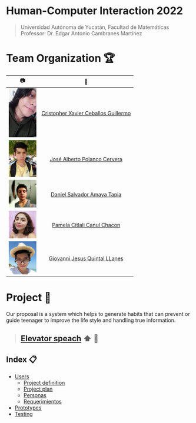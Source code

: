 # Human-Computer Interaction 2022
> Universidad Autónoma de Yucatán, Facultad de Matemáticas \
> Professor: Dr. Edgar Antonio Cambranes Martínez

# Team Organization :trophy:

| :camera: | :busts_in_silhouette: | 
| :----: | :---: |
| <img src="Resources/Profiles pictures/CristopherCeballos.jpg" width="75"> | [Cristopher Xavier Ceballos Guillermo](https://github.com/xaviceb99) 
| <img src="Resources/Profiles pictures/AlbertoPolanco.jpg" width="75"> | [José Alberto Polanco Cervera](https://github.com/JAlbertPC)
| <img src="Resources/Profiles pictures/DanielAmaya.jpg" width="75"> | [Daniel Salvador Amaya Tapia](https://github.com/amaya7398)
| <img src="Resources/Profiles pictures/PamelaCanul.jpg" width="75"> | [Pamela Citlali Canul Chacon](https://github.com/PamelaCanul)
| <img src="Resources/Profiles pictures/GiovanniQuintal.jpg" width="75"> | [Giovanni Jesus Quintal LLanes](https://github.com/GiovanniQuintal)

# Project :memo:
Our proposal is a system which helps to generate habits that can prevent or guide teenager to improve the life style and handling true information. 

> ## [Elevator speach](https://youtu.be/L76dXX4eIUI) :arrow_up: :speech_balloon:


## Index :clipboard:

* [Users]()
    * [Project definition](./First-Delivery/docs/Definicion_del_proyecto.pdf)
    * [Project plan](./First-Delivery/docs/Project_plan.pdf)
    * [Personas](./First-Delivery/docs/pags/personas.md)
    * [Requerimientos](./First-Delivery/docs/Requirements.pdf)
* [Prototypes]()
* [Testing]()
